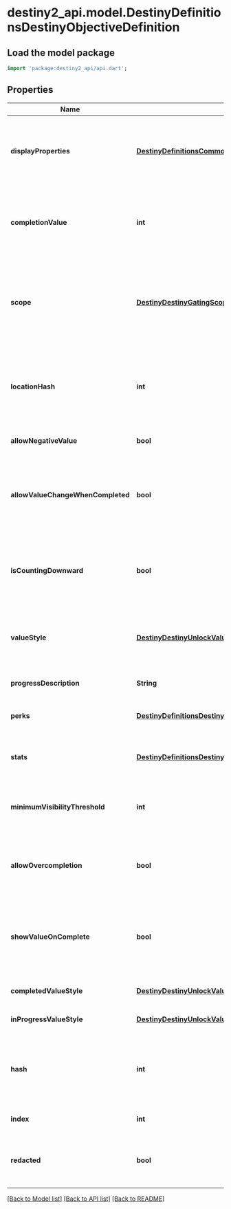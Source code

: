 # destiny2_api.model.DestinyDefinitionsDestinyObjectiveDefinition

## Load the model package
```dart
import 'package:destiny2_api/api.dart';
```

## Properties
Name | Type | Description | Notes
------------ | ------------- | ------------- | -------------
**displayProperties** | [**DestinyDefinitionsCommonDestinyDisplayPropertiesDefinition**](DestinyDefinitionsCommonDestinyDisplayPropertiesDefinition.md) | Ideally, this should tell you what your task is. I&#39;m not going to lie to you though. Sometimes this doesn&#39;t have useful information at all. Which sucks, but there&#39;s nothing either of us can do about it. | [optional] [default to null]
**completionValue** | **int** | The value that the unlock value defined in unlockValueHash must reach in order for the objective to be considered Completed. Used in calculating progress and completion status. | [optional] [default to null]
**scope** | [**DestinyDestinyGatingScope**](DestinyDestinyGatingScope.md) | A shortcut for determining the most restrictive gating that this Objective is set to use. This includes both the dynamic determination of progress and of completion values. See the DestinyGatingScope enum&#39;s documentation for more details. | [optional] [default to null]
**locationHash** | **int** | OPTIONAL: a hash identifier for the location at which this objective must be accomplished, if there is a location defined. Look up the DestinyLocationDefinition for this hash for that additional location info. | [optional] [default to null]
**allowNegativeValue** | **bool** | If true, the value is allowed to go negative. | [optional] [default to null]
**allowValueChangeWhenCompleted** | **bool** | If true, you can effectively \&quot;un-complete\&quot; this objective if you lose progress after crossing the completion threshold.   If False, once you complete the task it will remain completed forever by locking the value. | [optional] [default to null]
**isCountingDownward** | **bool** | If true, completion means having an unlock value less than or equal to the completionValue.  If False, completion means having an unlock value greater than or equal to the completionValue. | [optional] [default to null]
**valueStyle** | [**DestinyDestinyUnlockValueUIStyle**](DestinyDestinyUnlockValueUIStyle.md) | The UI style applied to the objective. It&#39;s an enum, take a look at DestinyUnlockValueUIStyle for details of the possible styles. Use this info as you wish to customize your UI. | [optional] [default to null]
**progressDescription** | **String** | Text to describe the progress bar. | [optional] [default to null]
**perks** | [**DestinyDefinitionsDestinyObjectivePerkEntryDefinition**](DestinyDefinitionsDestinyObjectivePerkEntryDefinition.md) | If this objective enables Perks intrinsically, the conditions for that enabling are defined here. | [optional] [default to null]
**stats** | [**DestinyDefinitionsDestinyObjectiveStatEntryDefinition**](DestinyDefinitionsDestinyObjectiveStatEntryDefinition.md) | If this objective enables modifications on a player&#39;s stats intrinsically, the conditions are defined here. | [optional] [default to null]
**minimumVisibilityThreshold** | **int** | If nonzero, this is the minimum value at which the objective&#39;s progression should be shown. Otherwise, don&#39;t show it yet. | [optional] [default to null]
**allowOvercompletion** | **bool** | If True, the progress will continue even beyond the point where the objective met its minimum completion requirements. Your UI will have to accommodate it. | [optional] [default to null]
**showValueOnComplete** | **bool** | If True, you should continue showing the progression value in the UI after it&#39;s complete. I mean, we already do that in BNet anyways, but if you want to be better behaved than us you could honor this flag. | [optional] [default to null]
**completedValueStyle** | [**DestinyDestinyUnlockValueUIStyle**](DestinyDestinyUnlockValueUIStyle.md) | The style to use when the objective is completed. | [optional] [default to null]
**inProgressValueStyle** | [**DestinyDestinyUnlockValueUIStyle**](DestinyDestinyUnlockValueUIStyle.md) | The style to use when the objective is still in progress. | [optional] [default to null]
**hash** | **int** | The unique identifier for this entity. Guaranteed to be unique for the type of entity, but not globally.  When entities refer to each other in Destiny content, it is this hash that they are referring to. | [optional] [default to null]
**index** | **int** | The index of the entity as it was found in the investment tables. | [optional] [default to null]
**redacted** | **bool** | If this is true, then there is an entity with this identifier/type combination, but BNet is not yet allowed to show it. Sorry! | [optional] [default to null]

[[Back to Model list]](../README.md#documentation-for-models) [[Back to API list]](../README.md#documentation-for-api-endpoints) [[Back to README]](../README.md)


